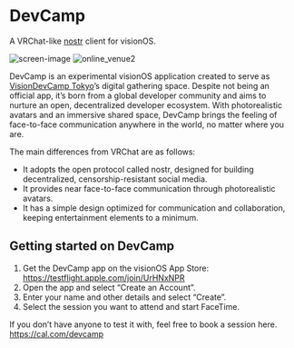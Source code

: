 # DevCamp
A VRChat-like [nostr](https://github.com/nostr-protocol/nostr) client for visionOS.

![screen-image](https://github.com/user-attachments/assets/b580ea4e-18f0-44fc-aa29-0615f44b2a9e)
![online_venue2](https://github.com/user-attachments/assets/18f53c0f-f0f8-4773-a0bf-fb7f81f70c6c)

DevCamp is an experimental visionOS application created to serve as [VisionDevCamp Tokyo](https://www.vdctokyo.org/en)’s digital gathering space.
Despite not being an official app, it’s born from a global developer community and aims to nurture an open, decentralized developer ecosystem.
With photorealistic avatars and an immersive shared space, DevCamp brings the feeling of face-to-face communication anywhere in the world, no matter where you are.

The main differences from VRChat are as follows:
- It adopts the open protocol called nostr, designed for building decentralized, censorship-resistant social media.
- It provides near face-to-face communication through photorealistic avatars.
- It has a simple design optimized for communication and collaboration, keeping entertainment elements to a minimum.

## Getting started on DevCamp
1. Get the DevCamp app on the visionOS App Store: https://testflight.apple.com/join/UrHNxNPR
2. Open the app and select “Create an Account”.
3. Enter your name and other details and select “Create”.
4. Select the session you want to attend and start FaceTime.

If you don’t have anyone to test it with, feel free to book a session here.
https://cal.com/devcamp
